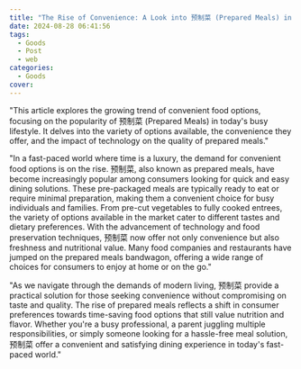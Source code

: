 ```yaml
---
title: "The Rise of Convenience: A Look into 预制菜 (Prepared Meals) in Modern Times"
date: 2024-08-28 06:41:56
tags:
  - Goods
  - Post
  - web
categories:
  - Goods
cover: 
---
```


"This article explores the growing trend of convenient food options, focusing on the popularity of 预制菜 (Prepared Meals) in today's busy lifestyle. It delves into the variety of options available, the convenience they offer, and the impact of technology on the quality of prepared meals."

"In a fast-paced world where time is a luxury, the demand for convenient food options is on the rise. 预制菜, also known as prepared meals, have become increasingly popular among consumers looking for quick and easy dining solutions. These pre-packaged meals are typically ready to eat or require minimal preparation, making them a convenient choice for busy individuals and families. From pre-cut vegetables to fully cooked entrees, the variety of options available in the market cater to different tastes and dietary preferences. With the advancement of technology and food preservation techniques, 预制菜 now offer not only convenience but also freshness and nutritional value. Many food companies and restaurants have jumped on the prepared meals bandwagon, offering a wide range of choices for consumers to enjoy at home or on the go."

"As we navigate through the demands of modern living, 预制菜 provide a practical solution for those seeking convenience without compromising on taste and quality. The rise of prepared meals reflects a shift in consumer preferences towards time-saving food options that still value nutrition and flavor. Whether you're a busy professional, a parent juggling multiple responsibilities, or simply someone looking for a hassle-free meal solution, 预制菜 offer a convenient and satisfying dining experience in today's fast-paced world."
